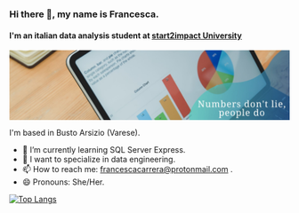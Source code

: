 ### Hi there 👋, my name is Francesca.
#### I'm an italian data analysis student at [start2impact University](https://www.start2impact.it)

<img align="center" src="https://github.com/Francesca-Carrera/Francesca-Carrera/blob/main/1669987738032.jpg" width=600px; />

I'm based in Busto Arsizio (Varese).
<br>

- 🌱 I’m currently learning SQL Server Express.
- 🔭 I want to specialize in data engineering.
- 📫 How to reach me: francescacarrera@protonmail.com .
- 😄 Pronouns: She/Her.

[![Top Langs](https://github-readme-stats.vercel.app/api/top-langs/?username=Francesca-Carrera&layout=compact)](https://github.com/Francesca-Carrera/github-readme-stats)
